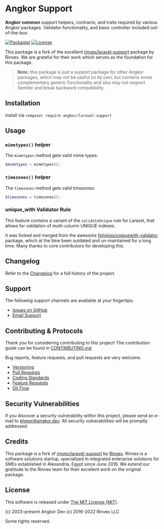 # Angkor Support

**Angkor common** support helpers, contracts, and traits required by various Angkor packages. Validator functionality, and basic controller included out-of-the-box.

[![Packagist](https://img.shields.io/packagist/v/angkor/laravel-support.svg?label=Packagist&style=flat-square)](https://packagist.org/packages/angkor/laravel-support)
[![License](https://img.shields.io/packagist/l/angkor/laravel-support.svg?label=License&style=flat-square)](https://github.com/angkor/laravel-support/blob/develop/LICENSE)

This package is a fork of the excellent [rinvex/laravel-support](https://github.com/rinvex/laravel-support) package by Rinvex. We are grateful for their work which serves as the foundation for this package.

> **Note:** this package is just a support package for other Angkor packages, which may not be useful on its own, but contains some complementary generic functionality and also may not respect SemVer and break backward compatibility.

## Installation

Install via `composer require angkor/laravel-support`

## Usage

### `mimetypes()` helper

The `mimetypes` method gets valid mime types:
```php
$mimetypes = mimetypes();
```

### `timezones()` helper

The `timezones` method gets valid timezones:
```php
$timezones = timezones();
```

### unique_with Validator Rule

This feature contains a variant of the `validateUnique` rule for Laravel, that allows for validation of multi-column UNIQUE indexes.

It was forked and merged from the awesome [felixkiss/uniquewith-validator](https://github.com/felixkiss/uniquewith-validator) package, which at the time been outdated and un-maintained for a long time. Many thanks to core contributors for developing this.

## Changelog

Refer to the [Changelog](CHANGELOG.md) for a full history of the project.

## Support

The following support channels are available at your fingertips:

- [Issues on GitHub](https://github.com/angkordotdev/laravel-support/issues)
- [Email Support](mailto:khmer@angkor.dev)

## Contributing & Protocols

Thank you for considering contributing to this project! The contribution guide can be found in [CONTRIBUTING.md](CONTRIBUTING.md).

Bug reports, feature requests, and pull requests are very welcome.

- [Versioning](CONTRIBUTING.md#versioning)
- [Pull Requests](CONTRIBUTING.md#pull-requests)
- [Coding Standards](CONTRIBUTING.md#coding-standards)
- [Feature Requests](CONTRIBUTING.md#feature-requests)
- [Git Flow](CONTRIBUTING.md#git-flow)

## Security Vulnerabilities

If you discover a security vulnerability within this project, please send an e-mail to [khmer@angkor.dev](mailto:khmer@angkor.dev). All security vulnerabilities will be promptly addressed.

## Credits

This package is a fork of [rinvex/laravel-support](https://github.com/rinvex/laravel-support) by [Rinvex](https://rinvex.com). Rinvex is a software solutions startup, specialized in integrated enterprise solutions for SMEs established in Alexandria, Egypt since June 2016. We extend our gratitude to the Rinvex team for their excellent work on the original package.

## License

This software is released under [The MIT License (MIT)](LICENSE).

(c) 2023-present Angkor Dev
(c) 2016-2022 Rinvex LLC

Some rights reserved.